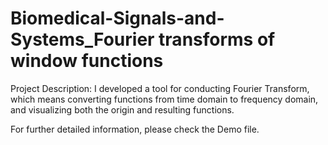 # Biomedical-Signals-and-Systems_Fourier transforms of window functions

Project Description:
I developed a tool for conducting Fourier Transform, which means converting
functions from time domain to frequency domain, and visualizing both the origin and
resulting functions.

For further detailed information, please check the Demo file.
